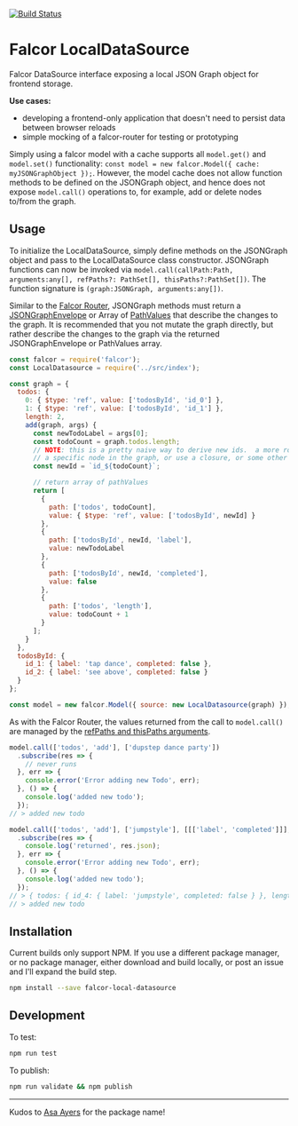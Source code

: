 [![Build Status](https://travis-ci.org/jameslaneconkling/falcor-local-datasource.svg?branch=master)](https://travis-ci.org/jameslaneconkling/falcor-local-datasource)

# Falcor LocalDataSource

Falcor DataSource interface exposing a local JSON Graph object for frontend storage.

**Use cases:**
* developing a frontend-only application that doesn't need to persist data between browser reloads
* simple mocking of a falcor-router for testing or prototyping

Simply using a falcor model with a cache supports all `model.get()` and `model.set()` functionality: `const model = new falcor.Model({ cache: myJSONGraphObject });`.  However, the model cache does not allow function methods to be defined on the JSONGraph object, and hence does not expose `model.call()` operations to, for example, add or delete nodes to/from the graph.

## Usage
To initialize the LocalDataSource, simply define methods on the JSONGraph object and pass to the LocalDataSource class constructor.  JSONGraph functions can now be invoked via `model.call(callPath:Path, arguments:any[], refPaths?: PathSet[], thisPaths?:PathSet[])`.  The function signature is `(graph:JSONGraph, arguments:any[])`.

Similar to the [Falcor Router](https://netflix.github.io/falcor/documentation/model.html#calling-functions), JSONGraph methods must return a [JSONGraphEnvelope](https://netflix.github.io/falcor/doc/global.html#JSONGraphEnvelope) or Array of [PathValues](https://netflix.github.io/falcor/doc/global.html#PathValue) that describe the changes to the graph.  It is recommended that you not mutate the graph directly, but rather describe the changes to the graph via the returned JSONGraphEnvelope or PathValues array.

```javascript
const falcor = require('falcor');
const LocalDatasource = require('../src/index');

const graph = {
  todos: {
    0: { $type: 'ref', value: ['todosById', 'id_0'] },
    1: { $type: 'ref', value: ['todosById', 'id_1'] },
    length: 2,
    add(graph, args) {
      const newTodoLabel = args[0];
      const todoCount = graph.todos.length;
      // NOTE: this is a pretty naive way to derive new ids.  a more robust approach might generate unique ids using
      // a specific node in the graph, or use a closure, or some other mechanism to yield unique incremental values
      const newId = `id_${todoCount}`;

      // return array of pathValues
      return [
        {
          path: ['todos', todoCount],
          value: { $type: 'ref', value: ['todosById', newId] }
        },
        {
          path: ['todosById', newId, 'label'],
          value: newTodoLabel
        },
        {
          path: ['todosById', newId, 'completed'],
          value: false
        },
        {
          path: ['todos', 'length'],
          value: todoCount + 1
        }
      ];
    }
  },
  todosById: {
    id_1: { label: 'tap dance', completed: false },
    id_2: { label: 'see above', completed: false }
  }
};

const model = new falcor.Model({ source: new LocalDatasource(graph) });
```

As with the Falcor Router, the values returned from the call to `model.call()` are managed by the [refPaths and thisPaths arguments](https://netflix.github.io/falcor/documentation/model.html#calling-functions).

```javascript
model.call(['todos', 'add'], ['dupstep dance party'])
  .subscribe(res => {
    // never runs
  }, err => {
    console.error('Error adding new Todo', err);
  }, () => {
    console.log('added new todo');
  });
// > added new todo

model.call(['todos', 'add'], ['jumpstyle'], [[['label', 'completed']]], [['length']])
  .subscribe(res => {
    console.log('returned', res.json);
  }, err => {
    console.error('Error adding new Todo', err);
  }, () => {
    console.log('added new todo');
  });
// > { todos: { id_4: { label: 'jumpstyle', completed: false } }, length: 4 }
// > added new todo
```


## Installation
Current builds only support NPM.  If you use a different package manager, or no package manager, either download and build locally, or post an issue and I'll expand the build step.
```bash
npm install --save falcor-local-datasource
```


## Development
To test:
```bash
npm run test
```

To publish:
```bash
npm run validate && npm publish
```

---

Kudos to [Asa Ayers](https://github.com/AsaAyers) for the package name!
